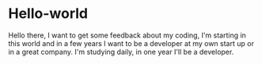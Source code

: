 # Hello-world
Hello there, I want to get some feedback about my coding, I'm starting in this world and in a few years I want to be a developer at my own start up or in a great company. 
I'm studying daily, in one year I'll be a developer. 
